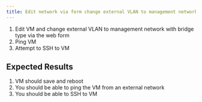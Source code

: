 ```yaml
---
title: Edit network via form change external VLAN to management network
---
```

1. Edit VM and change external VLAN to management network with bridge type via the web form
1. Ping VM
1. Attempt to SSH to VM

## Expected Results
1. VM should save and reboot
1. You should be able to ping the VM from an external network
1. You should be able to SSH to VM